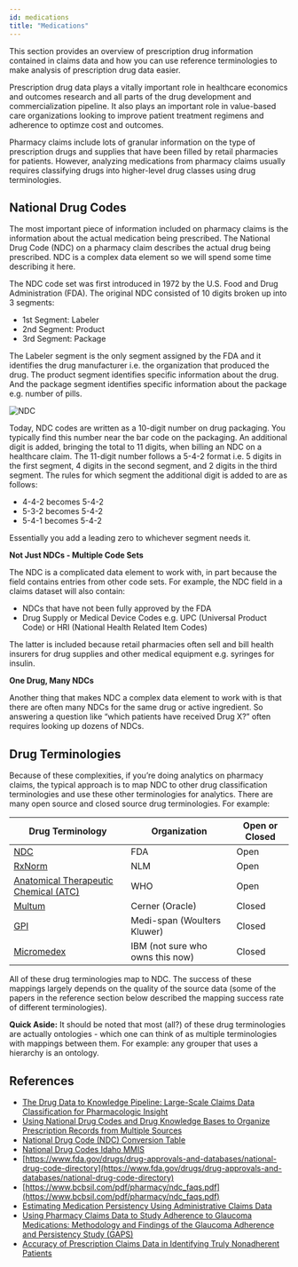 ```yaml
---
id: medications
title: "Medications"
---
```

This section provides an overview of prescription drug information contained in claims data and how you can use reference terminologies to make analysis of prescription drug data easier.

Prescription drug data plays a vitally important role in healthcare economics and outcomes research and all parts of the drug development and commercialization pipeline.  It also plays an important role in value-based care organizations looking to improve patient treatment regimens and adherence to optimze cost and outcomes.

Pharmacy claims include lots of granular information on the type of prescription drugs and supplies that have been filled by retail pharmacies for patients.  However, analyzing medications from pharmacy claims usually requires classifying drugs into higher-level drug classes using drug terminologies.

## National Drug Codes

The most important piece of information included on pharmacy claims is the information about the actual medication being prescribed.  The National Drug Code (NDC) on a pharmacy claim describes the actual drug being prescribed.  NDC is a complex data element so we will spend some time describing it here.

The NDC code set was first introduced in 1972 by the U.S. Food and Drug Administration (FDA).  The original NDC consisted of 10 digits broken up into 3 segments:

- 1st Segment: Labeler
- 2nd Segment: Product
- 3rd Segment: Package

The Labeler segment is the only segment assigned by the FDA and it identifies the drug manufacturer i.e. the organization that produced the drug.  The product segment identifies specific information about the drug.  And the package segment identifies specific information about the package e.g. number of pills.  

![NDC](/img/NDC.jpg)

Today, NDC codes are written as a 10-digit number on drug packaging.  You typically find this number near the bar code on the packaging.  An additional digit is added, bringing the total to 11 digits, when billing an NDC on a healthcare claim.  The 11-digit number follows a 5-4-2 format i.e. 5 digits in the first segment, 4 digits in the second segment, and 2 digits in the third segment.  The rules for which segment the additional digit is added to are as follows:

- 4-4-2 becomes 5-4-2
- 5-3-2 becomes 5-4-2
- 5-4-1 becomes 5-4-2

Essentially you add a leading zero to whichever segment needs it.

**Not Just NDCs - Multiple Code Sets**

The NDC is a complicated data element to work with, in part because the field contains entries from other code sets.  For example, the NDC field in a claims dataset will also contain:

- NDCs that have not been fully approved by the FDA
- Drug Supply or Medical Device Codes e.g. UPC (Universal Product Code) or HRI (National Health Related Item Codes)

The latter is included because retail pharmacies often sell and bill health insurers for drug supplies and other medical equipment e.g. syringes for insulin.

**One Drug, Many NDCs**

Another thing that makes NDC a complex data element to work with is that there are often many NDCs for the same drug or active ingredient.  So answering a question like “which patients have received Drug X?” often requires looking up dozens of NDCs.  

## Drug Terminologies

Because of these complexities, if you’re doing analytics on pharmacy claims, the typical approach is to map NDC to other drug classification terminologies and use these other terminologies for analytics.  There are many open source and closed source drug terminologies.  For example:

| Drug Terminology | Organization | Open or Closed |
|---|---|---|
|[NDC](https://www.fda.gov/drugs/development-approval-process-drugs/national-drug-code-database-background-information)|FDA|Open|
|[RxNorm](https://www.nlm.nih.gov/research/umls/rxnorm/index.html)|NLM|Open|
|[Anatomical Therapeutic Chemical (ATC)](https://www.who.int/tools/atc-ddd-toolkit/atc-classification)|WHO|Open|
|[Multum](https://www.cerner.com/solutions/drug-database)|Cerner (Oracle)|Closed|
|[GPI](https://www.wolterskluwer.com/en/solutions/medi-span/about/gpi)|Medi-span (Woulters Kluwer)|Closed|
|[Micromedex](https://www.ibm.com/watson-health/about/micromedex)|IBM (not sure who owns this now)|Closed|

All of these drug terminologies map to NDC.  The success of these mappings largely depends on the quality of the source data (some of the papers in the reference section below described the mapping success rate of different terminologies).

**Quick Aside:** It should be noted that most (all?) of these drug terminologies are actually ontologies - which one can think of as multiple terminologies with mappings between them.  For example: any grouper that uses a hierarchy is an ontology.

## References

- [The Drug Data to Knowledge Pipeline: Large-Scale Claims Data Classification for Pharmacologic Insight](https://www.ncbi.nlm.nih.gov/pmc/articles/PMC5001754/)
- [Using National Drug Codes and Drug Knowledge Bases to Organize Prescription Records from Multiple Sources](https://www.ncbi.nlm.nih.gov/pmc/articles/PMC2965522/)
- [National Drug Code (NDC) Conversion Table](https://health.maryland.gov/phpa/OIDEOR/IMMUN/Shared%20Documents/Handout%203%20-%20NDC%20conversion%20to%2011%20digits.pdf)
- [National Drug Codes Idaho MMIS](https://www.idmedicaid.com/Reference/NDC%20Format%20for%20Billing%20PAD.pdf)
- [https://www.fda.gov/drugs/drug-approvals-and-databases/national-drug-code-directory](https://www.fda.gov/drugs/drug-approvals-and-databases/national-drug-code-directory)
- [https://www.bcbsil.com/pdf/pharmacy/ndc_faqs.pdf](https://www.bcbsil.com/pdf/pharmacy/ndc_faqs.pdf)
- [Estimating Medication Persistency Using Administrative Claims Data](https://ajmc.s3.amazonaws.com/_media/_pdf/AJMC05julSIKKA_449to457.pdf)
- [Using Pharmacy Claims Data to Study Adherence to Glaucoma Medications: Methodology and Findings of the Glaucoma Adherence and Persistency Study (GAPS)](https://iovs.arvojournals.org/article.aspx?articleid=2183370)
- [Accuracy of Prescription Claims Data in Identifying Truly Nonadherent Patients](https://www.jmcp.org/doi/10.18553/jmcp.2019.25.12.1349)
